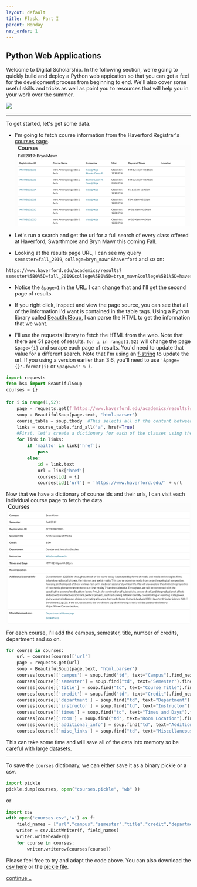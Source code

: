 ```yaml
---
layout: default
title: Flask, Part I
parent: Monday
nav_order: 1
---
```


## Python Web Applications  
Welcome to Digital Scholarship.  In the following section, we're going to quickly build and deploy a Python web appication so that you can get a feel for the development process from beginning to end.  We'll also cover some useful skills and tricks as well as point you to resources that will help you in your work over the summer.  

<img style="width=10%;" src="https://cdn-images-1.medium.com/max/1200/1*vdSIa2rFEAZS1YUsgOZR0A.jpeg">

--- 

To get started, let's get some data.  
- I'm going to fetch course information from the Haverford Registrar's [courses page](https://www.haverford.edu/academics/courses).  
![](https://github.com/HCDigitalScholarship/summer-django/raw/master/search-results.png)  

- Let's run a search and get the url for a full search of every class offered at Haverford, Swarthmore and Bryn Mawr this coming Fall. 
- Looking at the results page URL, I can see my query `semester=fall_2019`, `college=bryn_mawr` `&haverford` and so on:  

```
https://www.haverford.edu/academics/results?semester%5B0%5D=fall_2019&college%5B0%5D=bryn_mawr&college%5B1%5D=haverford&college%5B2%5D=swarthmore&page=1&per_page=50    
```

- Notice the `&page=1` in the URL.  I can change that and I'll get the second page of results.  

- If you right click, inspect and view the page source, you can see that all of the information I'd want is contained in the table <tbody></tbody> tags.  Using a Python library called [BeautifulSoup](https://www.crummy.com/software/BeautifulSoup/bs4/doc/), I can parse the HTML to get the information that we want.

- I'll use the requests library to fetch the HTML from the web.  Note that there are 51 pages of results. `for i in range(1,52)` will change the page `&page={i}` and scrape each page of results.  You'd need to update that value for a different search.  Note that I'm using an [f-string](https://realpython.com/python-f-strings/) to update the url.  If you using a version earlier than 3.6, you'll need to use `'&page={}'.format(i)` or `&page=%d' % i`.  

```python 
import requests
from bs4 import BeautifulSoup
courses = {}

for i in range(1,52):
    page = requests.get(f'https://www.haverford.edu/academics/results?semester%5B0%5D=fall_2019&college%5B0%5D=bryn_mawr&college%5B1%5D=haverford&college%5B2%5D=swarthmore&page={i}&per_page=50')
    soup = BeautifulSoup(page.text, 'html.parser')
    course_table = soup.tbody  #This selects all of the content between the <tbody> </tbody> tags
    links = course_table.find_all('a', href=True)
    #First, let's create a dictionary for each of the classes using the registration id.  We will also record the URL for the class record.
    for link in links:
        if 'mailto' in link['href']:
            pass
        else:
            id = link.text
            url = link['href']
            courses[id] = {}
            courses[id]['url'] = 'https://www.haverford.edu/' + url

```

Now that we have a dictionary of course ids and their urls, I can visit each individual course page to fetch the data.  
![](https://github.com/HCDigitalScholarship/summer-django/raw/master/individual_page.png) 

For each course, I'll add the campus, semester, title, number of credits, department and so on.

```python
for course in courses:
    url = courses[course]['url']
    page = requests.get(url)
    soup = BeautifulSoup(page.text, 'html.parser')
    courses[course]['campus'] = soup.find("td", text="Campus").find_next_sibling("td").text
    courses[course]['semester'] = soup.find("td", text="Semester").find_next_sibling("td").text
    courses[course]['title'] = soup.find("td", text="Course Title").find_next_sibling("td").text
    courses[course]['credit'] = soup.find("td", text="Credit").find_next_sibling("td").text
    courses[course]['department'] = soup.find("td", text="Department").find_next_sibling("td").text
    courses[course]['instructor'] = soup.find("td", text="Instructor").find_next_sibling("td").text
    courses[course]['times'] = soup.find("td", text="Times and Days").find_next_sibling("td").text
    courses[course]['room'] = soup.find("td", text="Room Location").find_next_sibling("td").text
    courses[course]['additional_info'] = soup.find("td", text="Additional Course Info").find_next_sibling("td").text
    courses[course]['misc_links'] = soup.find("td", text="Miscellaneous Links").find_next_sibling("td").text
```
This can take some time and will save all of the data into memory so be careful with large datasets. 

---

To save the `courses` dictionary, we can either save it as a binary pickle or a csv.  

```python
import pickle
pickle.dump(courses, open("courses.pickle", "wb" ))
```
or 

```python
import csv
with open('courses.csv','w') as f:
    field_names = ["url","campus","semester","title","credit","department","instructor","times","room","additional_info","misc_links"]
    writer = csv.DictWriter(f, field_names)
    writer.writeheader()
    for course in courses:
        writer.writerow(courses[course])
```
Please feel free to try and adapt the code above.  You can also download the [csv here](https://github.com/HCDigitalScholarship/summer-django/raw/master/courses.csv) or the [pickle file](https://github.com/HCDigitalScholarship/summer-django/raw/master/courses.pickle).

[continue...](https://hcdigitalscholarship.github.io/summer-django/monday/flask_2.html)
    
